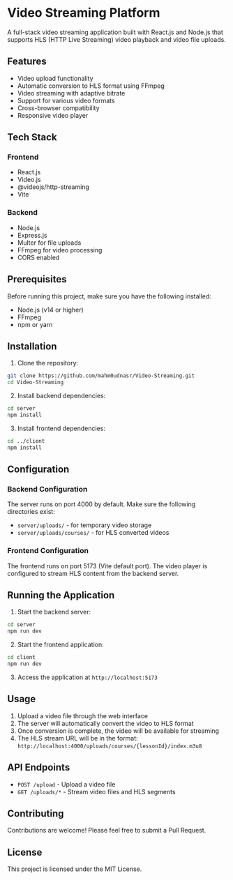# Video Streaming Platform

A full-stack video streaming application built with React.js and Node.js that supports HLS (HTTP Live Streaming) video playback and video file uploads.

## Features

- Video upload functionality
- Automatic conversion to HLS format using FFmpeg
- Video streaming with adaptive bitrate
- Support for various video formats
- Cross-browser compatibility
- Responsive video player

## Tech Stack

### Frontend

- React.js
- Video.js
- @videojs/http-streaming
- Vite

### Backend

- Node.js
- Express.js
- Multer for file uploads
- FFmpeg for video processing
- CORS enabled

## Prerequisites

Before running this project, make sure you have the following installed:

- Node.js (v14 or higher)
- FFmpeg
- npm or yarn

## Installation

1. Clone the repository:

```bash
git clone https://github.com/mahm0udnasr/Video-Streaming.git
cd Video-Streaming
```

2. Install backend dependencies:

```bash
cd server
npm install
```

3. Install frontend dependencies:

```bash
cd ../client
npm install
```

## Configuration

### Backend Configuration

The server runs on port 4000 by default. Make sure the following directories exist:

- `server/uploads/` - for temporary video storage
- `server/uploads/courses/` - for HLS converted videos

### Frontend Configuration

The frontend runs on port 5173 (Vite default port). The video player is configured to stream HLS content from the backend server.

## Running the Application

1. Start the backend server:

```bash
cd server
npm run dev
```

2. Start the frontend application:

```bash
cd client
npm run dev
```

3. Access the application at `http://localhost:5173`

## Usage

1. Upload a video file through the web interface
2. The server will automatically convert the video to HLS format
3. Once conversion is complete, the video will be available for streaming
4. The HLS stream URL will be in the format: `http://localhost:4000/uploads/courses/{lessonId}/index.m3u8`

## API Endpoints

- `POST /upload` - Upload a video file
- `GET /uploads/*` - Stream video files and HLS segments

## Contributing

Contributions are welcome! Please feel free to submit a Pull Request.

## License

This project is licensed under the MIT License.
